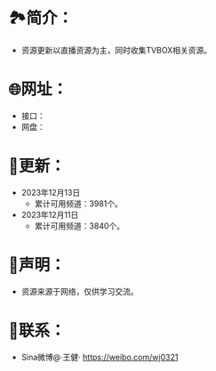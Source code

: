 # 🏞️简介：
- 资源更新以直播资源为主，同时收集TVBOX相关资源。



# 🌐网址：
- 接口：
- 网盘：

  

# 📔更新：
- 2023年12月13日
   - 累计可用频道：3981个。
- 2023年12月11日
   - 累计可用频道：3840个。


     
# 📖声明：
- 资源来源于网络，仅供学习交流。



# 📱联系：
- Sina微博@·王健·
https://weibo.com/wj0321
